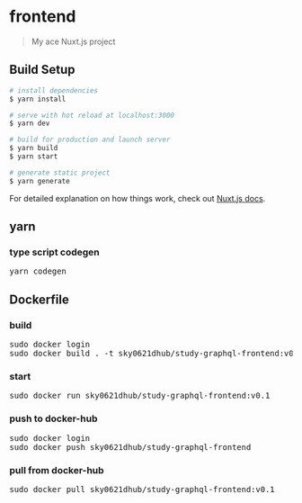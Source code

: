 # frontend

> My ace Nuxt.js project

## Build Setup

``` bash
# install dependencies
$ yarn install

# serve with hot reload at localhost:3000
$ yarn dev

# build for production and launch server
$ yarn build
$ yarn start

# generate static project
$ yarn generate
```

For detailed explanation on how things work, check out [Nuxt.js docs](https://nuxtjs.org).

## yarn

### type script codegen

<pre>
yarn codegen
</pre>

## Dockerfile

### build

<pre>
sudo docker login
sudo docker build . -t sky0621dhub/study-graphql-frontend:v0.1
</pre>

### start

<pre>
sudo docker run sky0621dhub/study-graphql-frontend:v0.1
</pre>

### push to docker-hub

<pre>
sudo docker login
sudo docker push sky0621dhub/study-graphql-frontend
</pre>

### pull from docker-hub

<pre>
sudo docker pull sky0621dhub/study-graphql-frontend:v0.1
</pre>
